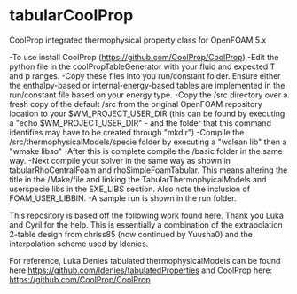 # tabularCoolProp
CoolProp integrated thermophysical property class for OpenFOAM 5.x

-To use install CoolProp (https://github.com/CoolProp/CoolProp) 
-Edit the python file in the coolPropTableGenerator with your fluid and expected T and p ranges.
-Copy these files into you run/constant folder. Ensure either the enthalpy-based or internal-energy-based tables are implemented in the run/constant file based on your energy type.
-Copy the /src directory over a fresh copy of the default /src from the original OpenFOAM repository location to your $WM_PROJECT_USER_DIR (this can be found by executing a "echo $WM_PROJECT_USER_DIR" - and the folder that this command identifies may have to be created through "mkdir")
-Compile the /src/thermophysicalModels/specie folder by executing a "wclean lib" then a "wmake libso"
-After this is complete compile the /basic folder in the same way.
-Next compile your solver in the same way as shown in tabularRhoCentralFoam and rhoSimpleFoamTabular. This means altering the title in the /Make/file  and linking the TabularThermophyicalModels and userspecie libs in the EXE_LIBS section. Also note the inclusion of FOAM_USER_LIBBIN.
-A sample run is shown in the run folder. 

This repository is based off the following work found here. Thank you Luka and Cyril for the help. This is essentially a combination of the extrapolation 2-table design from chriss85 (now continued by Yuusha0) and the interpolation scheme used by ldenies.

For reference, Luka Denies tabulated thermophysicalModels can be found here https://github.com/ldenies/tabulatedProperties and CoolProp here: https://github.com/CoolProp/CoolProp 
